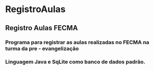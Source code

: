 # RegistroAulas
## Registro Aulas FECMA
### Programa para registrar as aulas realizadas no FECMA na turma da pre - evangelização
### Linguagem Java e SqLite como banco de dados padrão.
